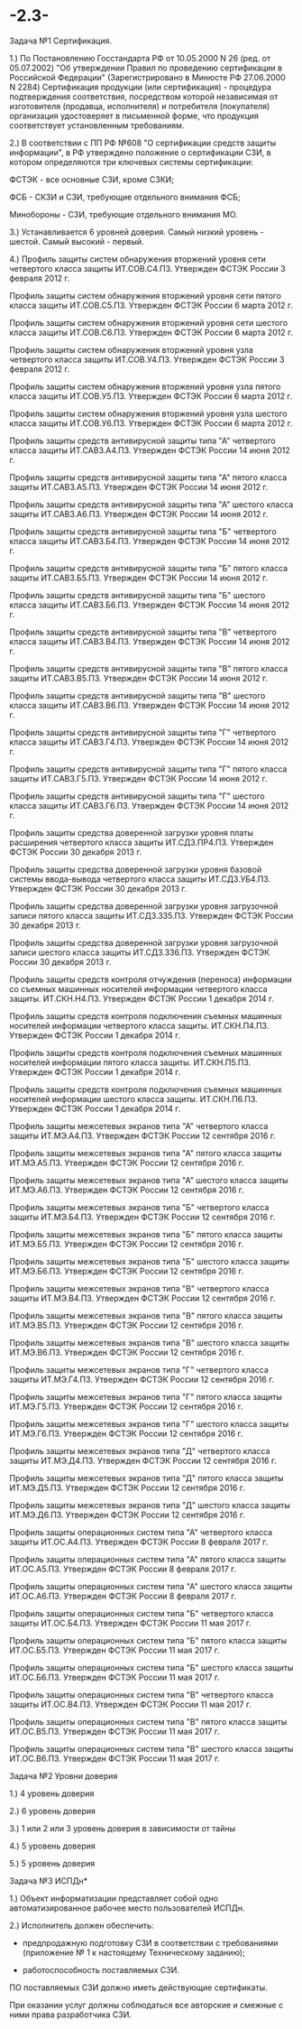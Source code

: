 # -2.3-

Задача №1 Сертификация.

1.) По Постановлению Госстандарта РФ от 10.05.2000 N 26 (ред. от 05.07.2002) "Об утверждении Правил по проведению сертификации в Российской Федерации" (Зарегистрировано в Минюсте РФ 27.06.2000 N 2284) Сертификация продукции (или сертификация) - процедура подтверждения соответствия, посредством которой независимая от изготовителя (продавца, исполнителя) и потребителя (покупателя) организация удостоверяет в письменной форме, что продукция соответствует установленным требованиям.

2.) В соответствии с ПП РФ №608 "О сертификации средств защиты информации", в РФ утверждено положение о сертификации СЗИ, в котором определяются три ключевых системы сертификации:

ФСТЭК - все основные СЗИ, кроме СЗКИ;

ФСБ - СКЗИ и СЗИ, требующие отдельного внимания ФСБ;

Минобороны - СЗИ, требующие отдельного внимания МО.

3.) Устанавливается 6 уровней доверия. Самый низкий уровень - шестой. Самый высокий - первый.

4.) Профиль защиты систем обнаружения вторжений уровня сети четвертого класса защиты ИТ.СОВ.С4.ПЗ. Утвержден ФСТЭК России 3 февраля 2012 г.

Профиль защиты систем обнаружения вторжений уровня сети пятого класса защиты ИТ.СОВ.С5.ПЗ. Утвержден ФСТЭК России 6 марта 2012 г.

Профиль защиты систем обнаружения вторжений уровня сети шестого класса защиты ИТ.СОВ.С6.ПЗ. Утвержден ФСТЭК России 6 марта 2012 г.

Профиль защиты систем обнаружения вторжений уровня узла четвертого класса защиты ИТ.СОВ.У4.ПЗ. Утвержден ФСТЭК России 3 февраля 2012 г.

Профиль защиты систем обнаружения вторжений уровня узла пятого класса защиты ИТ.СОВ.У5.ПЗ. Утвержден ФСТЭК России 6 марта 2012 г.

Профиль защиты систем обнаружения вторжений уровня узла шестого класса защиты ИТ.СОВ.У6.ПЗ. Утвержден ФСТЭК России 6 марта 2012 г.

Профиль защиты средств антивирусной защиты типа "А" четвертого класса защиты ИТ.САВЗ.А4.ПЗ. Утвержден ФСТЭК России 14 июня 2012 г.

Профиль защиты средств антивирусной защиты типа "А" пятого класса защиты ИТ.САВЗ.А5.ПЗ. Утвержден ФСТЭК России 14 июня 2012 г.

Профиль защиты средств антивирусной защиты типа "А" шестого класса защиты ИТ.САВЗ.А6.ПЗ. Утвержден ФСТЭК России 14 июня 2012 г.

Профиль защиты средств антивирусной защиты типа "Б" четвертого класса защиты ИТ.САВЗ.Б4.ПЗ. Утвержден ФСТЭК России 14 июня 2012 г.

Профиль защиты средств антивирусной защиты типа "Б" пятого класса защиты ИТ.САВЗ.Б5.ПЗ. Утвержден ФСТЭК России 14 июня 2012 г.

Профиль защиты средств антивирусной защиты типа "Б" шестого класса защиты ИТ.САВЗ.Б6.ПЗ. Утвержден ФСТЭК России 14 июня 2012 г.

Профиль защиты средств антивирусной защиты типа "В" четвертого класса защиты ИТ.САВЗ.В4.ПЗ. Утвержден ФСТЭК России 14 июня 2012 г.

Профиль защиты средств антивирусной защиты типа "В" пятого класса защиты ИТ.САВЗ.В5.ПЗ. Утвержден ФСТЭК России 14 июня 2012 г.

Профиль защиты средств антивирусной защиты типа "В" шестого класса защиты ИТ.САВЗ.В6.ПЗ. Утвержден ФСТЭК России 14 июня 2012 г.

Профиль защиты средств антивирусной защиты типа "Г" четвертого класса защиты ИТ.САВЗ.Г4.ПЗ. Утвержден ФСТЭК России 14 июня 2012 г.

Профиль защиты средств антивирусной защиты типа "Г" пятого класса защиты ИТ.САВЗ.Г5.ПЗ. Утвержден ФСТЭК России 14 июня 2012 г.

Профиль защиты средств антивирусной защиты типа "Г" шестого класса защиты ИТ.САВЗ.Г6.ПЗ. Утвержден ФСТЭК России 14 июня 2012 г.

Профиль защиты средства доверенной загрузки уровня платы расширения четвертого класса защиты ИТ.СДЗ.ПР4.ПЗ. Утвержден ФСТЭК России 30 декабря 2013 г.

Профиль защиты средства доверенной загрузки уровня базовой системы ввода-вывода четвертого класса защиты ИТ.СДЗ.УБ4.ПЗ. Утвержден ФСТЭК России 30 декабря 2013 г.

Профиль защиты средства доверенной загрузки уровня загрузочной записи пятого класса защиты ИТ.СДЗ.ЗЗ5.ПЗ. Утвержден ФСТЭК России 30 декабря 2013 г.

Профиль защиты средства доверенной загрузки уровня загрузочной записи шестого класса защиты ИТ.СДЗ.ЗЗ6.ПЗ. Утвержден ФСТЭК России 30 декабря 2013 г.

Профиль защиты средств контроля отчуждения (переноса) информации со съемных машинных носителей информации четвертого класса защиты. ИТ.СКН.Н4.ПЗ. Утвержден ФСТЭК России 1 декабря 2014 г.

Профиль защиты средств контроля подключения съемных машинных носителей информации четвертого класса защиты. ИТ.СКН.П4.ПЗ. Утвержден ФСТЭК России 1 декабря 2014 г.

Профиль защиты средств контроля подключения съемных машинных носителей информации пятого класса защиты. ИТ.СКН.П5.ПЗ. Утвержден ФСТЭК России 1 декабря 2014 г.

Профиль защиты средств контроля подключения съемных машинных носителей информации шестого класса защиты. ИТ.СКН.П6.ПЗ. Утвержден ФСТЭК России 1 декабря 2014 г.

Профиль защиты межсетевых экранов типа "А" четвертого класса защиты ИТ.МЭ.А4.ПЗ. Утвержден ФСТЭК России 12 сентября 2016 г.

Профиль защиты межсетевых экранов типа "А" пятого класса защиты ИТ.МЭ.А5.ПЗ. Утвержден ФСТЭК России 12 сентября 2016 г.

Профиль защиты межсетевых экранов типа "А" шестого класса защиты ИТ.МЭ.А6.ПЗ. Утвержден ФСТЭК России 12 сентября 2016 г.

Профиль защиты межсетевых экранов типа "Б" четвертого класса защиты ИТ.МЭ.Б4.ПЗ. Утвержден ФСТЭК России 12 сентября 2016 г.

Профиль защиты межсетевых экранов типа "Б" пятого класса защиты ИТ.МЭ.Б5.ПЗ. Утвержден ФСТЭК России 12 сентября 2016 г.

Профиль защиты межсетевых экранов типа "Б" шестого класса защиты ИТ.МЭ.Б6.ПЗ. Утвержден ФСТЭК России 12 сентября 2016 г.

Профиль защиты межсетевых экранов типа "В" четвертого класса защиты ИТ.МЭ.В4.ПЗ. Утвержден ФСТЭК России 12 сентября 2016 г.

Профиль защиты межсетевых экранов типа "В" пятого класса защиты ИТ.МЭ.В5.ПЗ. Утвержден ФСТЭК России 12 сентября 2016 г.

Профиль защиты межсетевых экранов типа "В" шестого класса защиты ИТ.МЭ.В6.ПЗ. Утвержден ФСТЭК России 12 сентября 2016 г.

Профиль защиты межсетевых экранов типа "Г" четвертого класса защиты ИТ.МЭ.Г4.ПЗ. Утвержден ФСТЭК России 12 сентября 2016 г.

Профиль защиты межсетевых экранов типа "Г" пятого класса защиты ИТ.МЭ.Г5.ПЗ. Утвержден ФСТЭК России 12 сентября 2016 г.

Профиль защиты межсетевых экранов типа "Г" шестого класса защиты ИТ.МЭ.Г6.ПЗ. Утвержден ФСТЭК России 12 сентября 2016 г.

Профиль защиты межсетевых экранов типа "Д" четвертого класса защиты ИТ.МЭ.Д4.ПЗ. Утвержден ФСТЭК России 12 сентября 2016 г.

Профиль защиты межсетевых экранов типа "Д" пятого класса защиты ИТ.МЭ.Д5.ПЗ. Утвержден ФСТЭК России 12 сентября 2016 г.

Профиль защиты межсетевых экранов типа "Д" шестого класса защиты ИТ.МЭ.Д6.ПЗ. Утвержден ФСТЭК России 12 сентября 2016 г.

Профиль защиты операционных систем типа "А" четвертого класса защиты ИТ.ОС.А4.ПЗ.  Утвержден ФСТЭК России 8 февраля 2017 г.

Профиль защиты операционных систем типа "А" пятого класса защиты ИТ.ОС.А5.ПЗ.  Утвержден ФСТЭК России 8 февраля 2017 г.

Профиль защиты операционных систем типа "А" шестого класса защиты ИТ.ОС.А6.ПЗ.  Утвержден ФСТЭК России 8 февраля 2017 г.

Профиль защиты операционных систем типа "Б" четвертого класса защиты ИТ.ОС.Б4.ПЗ.  Утвержден ФСТЭК России 11 мая 2017 г.

Профиль защиты операционных систем типа "Б" пятого класса защиты ИТ.ОС.Б5.ПЗ.  Утвержден ФСТЭК России 11 мая 2017 г.

Профиль защиты операционных систем типа "Б" шестого класса защиты ИТ.ОС.Б6.ПЗ.  Утвержден ФСТЭК России 11 мая 2017 г.

Профиль защиты операционных систем типа "В" четвертого класса защиты ИТ.ОС.В4.ПЗ.  Утвержден ФСТЭК России 11 мая 2017 г.

Профиль защиты операционных систем типа "В" пятого класса защиты ИТ.ОС.В5.ПЗ.  Утвержден ФСТЭК России 11 мая 2017 г.

Профиль защиты операционных систем типа "В" шестого класса защиты ИТ.ОС.В6.ПЗ.  Утвержден ФСТЭК России 11 мая 2017 г.

Задача №2 Уровни доверия

1.) 4 уровень доверия

2.) 6 уровень доверия

3.) 1 или 2 или 3 уровень доверия в зависимости от тайны

4.) 5 уровень доверия

5.) 5 уровень доверия

Задача №3 ИСПДн*

1.) Объект информатизации представляет собой одно автоматизированное рабочее место пользователей ИСПДн.

2.) Исполнитель должен обеспечить:

- предпродажную подготовку СЗИ в соответствии с требованиями (приложение № 1 к настоящему Техническому заданию);
 
- работоспособность поставляемых СЗИ.

 ПО поставляемых СЗИ должно иметь действующие сертификаты.
 
 При оказании услуг должны соблюдаться все авторские и смежные с ними права разработчика СЗИ.
